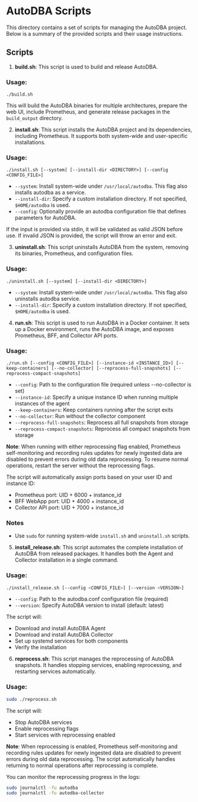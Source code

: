 
# AutoDBA Scripts

This directory contains a set of scripts for managing the AutoDBA project. Below is a summary of the provided scripts and their usage instructions.

## Scripts

1. **build.sh**: This script is used to build and release AutoDBA.

### Usage:
```
./build.sh
```
This will build the AutoDBA binaries for multiple architectures, prepare the web UI, include Prometheus, and generate release packages in the `build_output` directory.

2. **install.sh**: This script installs the AutoDBA project and its dependencies, including Prometheus. It supports both system-wide and user-specific installations.

### Usage:
```
./install.sh [--system] [--install-dir <DIRECTORY>] [--config <CONFIG_FILE>]
```
- `--system`: Install system-wide under `/usr/local/autodba`. This flag also installs autodba as a service.
- `--install-dir`: Specify a custom installation directory. If not specified, `$HOME/autodba` is used.
- `--config`: Optionally provide an autodba configuration file that defines parameters for AutoDBA.

If the input is provided via stdin, it will be validated as valid JSON before use. If invalid JSON is provided, the script will throw an error and exit.

3. **uninstall.sh**: This script uninstalls AutoDBA from the system, removing its binaries, Prometheus, and configuration files.

### Usage:
```
./uninstall.sh [--system] [--install-dir <DIRECTORY>]
```
- `--system`: Install system-wide under `/usr/local/autodba`. This flag also uninstalls autodba service.
- `--install-dir`: Specify a custom installation directory. If not specified, `$HOME/autodba` is used.

4. **run.sh**: This script is used to run AutoDBA in a Docker container. It sets up a Docker environment, runs the AutoDBA image, and exposes Prometheus, BFF, and Collector API ports.

### Usage:
```
./run.sh [--config <CONFIG_FILE>] [--instance-id <INSTANCE_ID>] [--keep-containers] [--no-collector] [--reprocess-full-snapshots] [--reprocess-compact-snapshots]
```
- `--config`: Path to the configuration file (required unless --no-collector is set)
- `--instance-id`: Specify a unique instance ID when running multiple instances of the agent
- `--keep-containers`: Keep containers running after the script exits
- `--no-collector`: Run without the collector component
- `--reprocess-full-snapshots`: Reprocess all full snapshots from storage
- `--reprocess-compact-snapshots`: Reprocess all compact snapshots from storage

**Note**: When running with either reprocessing flag enabled, Prometheus self-monitoring and recording rules updates for newly ingested data are disabled to prevent errors during old data reprocessing. To resume normal operations, restart the server without the reprocessing flags.

The script will automatically assign ports based on your user ID and instance ID:
- Prometheus port: UID + 6000 + instance_id
- BFF WebApp port: UID + 4000 + instance_id
- Collector API port: UID + 7000 + instance_id

### Notes
- Use `sudo` for running system-wide `install.sh` and `uninstall.sh` scripts.

5. **install_release.sh**: This script automates the complete installation of AutoDBA from released packages. It handles both the Agent and Collector installation in a single command.

### Usage:
```bash
./install_release.sh [--config <CONFIG_FILE>] [--version <VERSION>]
```
- `--config`: Path to the autodba.conf configuration file (required)
- `--version`: Specify AutoDBA version to install (default: latest)

The script will:
- Download and install AutoDBA Agent
- Download and install AutoDBA Collector
- Set up systemd services for both components
- Verify the installation

6. **reprocess.sh**: This script manages the reprocessing of AutoDBA snapshots. It handles stopping services, enabling reprocessing, and restarting services automatically.

### Usage:
```bash
sudo ./reprocess.sh
```

The script will:
- Stop AutoDBA services
- Enable reprocessing flags
- Start services with reprocessing enabled

**Note**: When reprocessing is enabled, Prometheus self-monitoring and recording rules updates for newly ingested data are disabled to prevent errors during old data reprocessing. The script automatically handles returning to normal operations after reprocessing is complete.

You can monitor the reprocessing progress in the logs:
```bash
sudo journalctl -fu autodba
sudo journalctl -fu autodba-collector
